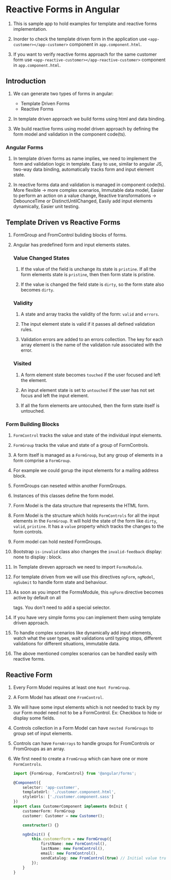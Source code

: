 # Reactive Forms in Angular

1. This is sample app to hold examples for template and reactive forms implementation.

1. Inorder to check the template driven form in the application use `<app-customer></app-customer>` component in `app.component.html`.

1. If you want to verify reactive forms approach for the same customer form use `<app-reactive-customer></app-reactive-customer>` component in `app.component.html`.

## Introduction

1. We can  generate two types of forms in angular:

    * Template Driven Forms
    * Reactive Forms

1. In template driven approach we build forms using html and data binding.

1. We build reactive forms using model driven approach by defining the form model and validation in the component code(ts).

### Angular Forms

1. In template driven forms as name implies, we need to implement the form and validation logic in template. Easy to use, similar to angular JS, two-way data binding, automatically tracks form and input element state.

1. In reactive forms data and validation is managed in component code(ts). More flexible ->
more complex scenarios, Immutable data model, Easier to perform an action on a value change, Reactive transformations -> DebounceTime or DistinctUntilChanged, Easily add input elements dynamically, Easier unit testing.

## Template Driven vs Reactive Forms

1. FormGroup and FromControl buliding blocks of forms.

1. Angular has predefined form and input elements states.

    ### Value Changed States

    1. If the value of the field is unchange its state is `pristine`. If all the form elements state is `pristine`, then then form state is pristine.

    1. If the value is changed the field state is `dirty`, so the form state also becomes `dirty`.

    ### Validity

    1. A state and array tracks the validity of the form: `valid` and `errors`.

    1. The input element state is valid if it passes all defined validation rules.

    1. Validation errors are added to an errors collection. The key for each array element is the name of the  validation rule associated with the error.

    ### Visited

    1. A form element state becomes `touched` if the user focused and left the element.

    1. An input element state is set to `untouched` if the user has not set focus and left the input element.

    1. If all the form elements are untocuhed, then the form state itself is untouched.

### Form Building Blocks

1. `FormControl` tracks the value and state of the individual input elements.

1. `FormGroup` tracks the value and state of a group of FormControls.

1. A form itself is managed as a `FormGroup`, but any group of elements in a form comprise a `FormGroup`.

1. For example we could gorup the input elements for a mailing address block.

1. FormGroups can neseted within another FormGroups.

1. Instances of this classes define the form model.

1. Form Model is the data structure that represents the HTML form.

1. Form Model is the structure which holds `FormControls` for all the input elements in the `FormGroup`. It will hold the state of the form like `dirty`, `valid`, `pristine`. It has a `value` property which tracks the changes to the form controls.

1. Form model can hold nested FormGroups.

1. Bootstrap `is-invalid` class also changes the `invalid-feedback` display: none to display : block.

1. In Template direven approach we need to import `FormsModule`.

1. For template driven from we will use this  directives `ngForm`, `ngModel`, `ngSubmit` to handle form state and behaviour.

1. As soon as you import the FormsModule, this `ngForm` directive becomes active by default on all <form> tags. You don't need to add a special selector.

1. If you have very simple forms you can implement them using template driven approach.

1. To handle complex scenarios like dynamically add input elements, watch what the user types, wait validations until typing stops, different validations for different situations, immutable data.

1. The above mentioned complex scenarios can be handled easily with reactive forms.

## Reactive Form

1. Every Form Model requires at least one `Root FormGroup`.

1. A Form Model has atleast one `FromControl`.

1. We will have some input elements which is not needed to track by my our Form model need not to be a FormControl. Ex: Checkbox to hide or display some fields.

1. Controls collection in a Form Model can have `nested FormGroups` to group set of input elements.

1. Controls can have `FormArrays` to handle groups for FromControls or FromGroups as an array.

1. We first need to create a `FromGroup` which can have one or more `FormControls`.

    ```typescript
    import {FormGroup, FormControl} from '@angular/forms';

    @Component({
        selector: 'app-customer',
        templateUrl: './customer.component.html',
        styleUrls: ['./customer.component.sass']
    })
    export class CustomerComponent implements OnInit {
        customerForm: FormGroup
        customer: Customer = new Customer();

        constructor() {}

        ngOnInit() {
            this.customerForm = new FormGroup({
                firstName: new FormControl(),
                lastName: new FormControl(),
                email: new FormControl(),
                sendCatalog: new FromControl(true) // Initial value true for sendCatalog FormControl
            });
        }
    }
    ```
